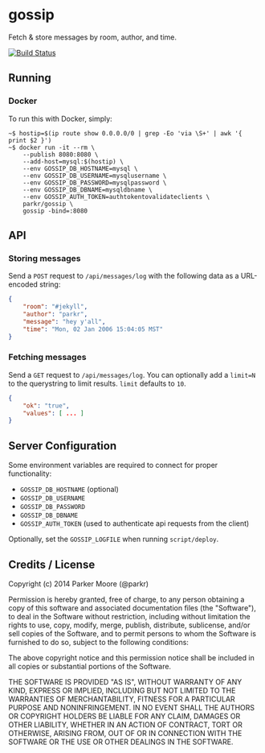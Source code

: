 gossip
======

Fetch &amp; store messages by room, author, and time.

[![Build Status](https://travis-ci.org/parkr/gossip.svg?branch=master)](https://travis-ci.org/parkr/gossip)

## Running

### Docker

To run this with Docker, simply:

```console
~$ hostip=$(ip route show 0.0.0.0/0 | grep -Eo 'via \S+' | awk '{ print $2 }')
~$ docker run -it --rm \
    --publish 8080:8080 \
    --add-host=mysql:$(hostip) \
    --env GOSSIP_DB_HOSTNAME=mysql \
    --env GOSSIP_DB_USERNAME=mysqlusername \
    --env GOSSIP_DB_PASSWORD=mysqlpassword \
    --env GOSSIP_DB_DBNAME=mysqldbname \
    --env GOSSIP_AUTH_TOKEN=authtokentovalidateclients \
    parkr/gossip \
    gossip -bind=:8080
```

## API

### Storing messages

Send a `POST` request to `/api/messages/log` with the following data as a URL-encoded string:

```json
{
    "room": "#jekyll",
    "author": "parkr",
    "message": "hey y'all",
    "time": "Mon, 02 Jan 2006 15:04:05 MST"
}
```

### Fetching messages

Send a `GET` request to `/api/messages/log`. You can optionally add a `limit=N` to the querystring to limit results. `limit` defaults to `10`.

```json
{
    "ok": "true",
    "values": [ ... ]
}
```

## Server Configuration

Some environment variables are required to connect for proper functionality:

- `GOSSIP_DB_HOSTNAME` (optional)
- `GOSSIP_DB_USERNAME`
- `GOSSIP_DB_PASSWORD`
- `GOSSIP_DB_DBNAME`
- `GOSSIP_AUTH_TOKEN` (used to authenticate api requests from the client)

Optionally, set the `GOSSIP_LOGFILE` when running `script/deploy`.

## Credits / License

Copyright (c) 2014 Parker Moore (@parkr)

Permission is hereby granted, free of charge, to any person obtaining a copy
of this software and associated documentation files (the "Software"), to deal
in the Software without restriction, including without limitation the rights
to use, copy, modify, merge, publish, distribute, sublicense, and/or sell
copies of the Software, and to permit persons to whom the Software is
furnished to do so, subject to the following conditions:

The above copyright notice and this permission notice shall be included in
all copies or substantial portions of the Software.

THE SOFTWARE IS PROVIDED "AS IS", WITHOUT WARRANTY OF ANY KIND, EXPRESS OR
IMPLIED, INCLUDING BUT NOT LIMITED TO THE WARRANTIES OF MERCHANTABILITY,
FITNESS FOR A PARTICULAR PURPOSE AND NONINFRINGEMENT. IN NO EVENT SHALL THE
AUTHORS OR COPYRIGHT HOLDERS BE LIABLE FOR ANY CLAIM, DAMAGES OR OTHER
LIABILITY, WHETHER IN AN ACTION OF CONTRACT, TORT OR OTHERWISE, ARISING FROM,
OUT OF OR IN CONNECTION WITH THE SOFTWARE OR THE USE OR OTHER DEALINGS IN
THE SOFTWARE.


